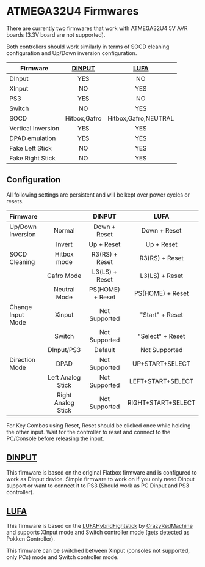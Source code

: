 # ATMEGA32U4 Firmwares

There are currently two firmwares that work with ATMEGA32U4 5V AVR boards (3.3V board are not supported).

Both controllers should work similarly in terms of SOCD cleaning configuration and Up/Down inversion configuration.

Firmware            | [DINPUT](DINPUT)  | [LUFA](LUFA)          |
------------------- | :---------------: | :-------------------: |
DInput              | YES               | NO                    |
XInput              | NO                | YES                   |
PS3                 | YES               | NO                    |
Switch              | NO                | YES                   |
SOCD                | Hitbox,Gafro      | Hitbox,Gafro,NEUTRAL  |
Vertical Inversion  | YES               | YES                   |
DPAD emulation      | YES               | YES                   |
Fake Left Stick     | NO                | YES                   |
Fake Right Stick    | NO                | YES                   |

## Configuration

All following settings are persistent and will be kept over power cycles or resets.

| Firmware          |                       | DINPUT            | LUFA                  |
| :---------------- | :-------------------: | :---------------: | :-------------------: |
| Up/Down Inversion | Normal                | Down + Reset      | Down + Reset          |
|                   | Invert                | Up + Reset        | Up + Reset            |
| SOCD Cleaning     | Hitbox mode           | R3(RS) + Reset    | R3(RS) + Reset        |
|                   | Gafro Mode            | L3(LS) + Reset    | L3(LS) + Reset        |
|                   | Neutral Mode          | PS(HOME) + Reset  | PS(HOME) + Reset      |
| Change Input Mode | Xinput                | Not Supported     | "Start" + Reset       |
|                   | Switch                | Not Supported     | "Select" + Reset      |
|                   | DInput/PS3            | Default           | Not Supported         |
| Direction Mode    | DPAD                  | Not Supported     | UP+START+SELECT       |
|                   | Left Analog Stick     | Not Supported     | LEFT+START+SELECT     |
|                   | Right Analog Stick    | Not Supported     | RIGHT+START+SELECT    |

For Key Combos using Reset, Reset should be clicked once while holding the other input.
Wait for the controller to reset and connect to the PC/Console before releasing the input.

## [DINPUT](./DINPUT/)

This firmware is based on the original Flatbox firmware and is configured to work as Dinput device.
Simple firmware to work on if you only need Dinput support or want to connect it to PS3 
(Should work as PC Dinput and PS3 controller).

## [LUFA](./LUFA/)

This firmware is based on the [LUFAHybridFightstick](https://github.com/CrazyRedMachine/LUFAHybridFightstick) by [CrazyRedMachine](https://github.com/CrazyRedMachine)
and supports XInput mode and Switch controller mode (gets detected as Pokken Controller).

This firmware can be switched between Xinput (consoles not supported, only PCs) mode and Switch controller mode.
